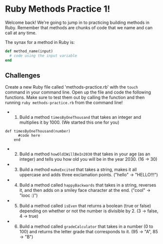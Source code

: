 # Ruby Methods Practice 1!

Welcome back! We're going to jump in to practicing building methods in Ruby. Remember that methods are chunks of code that we name and can call at any time. 

The synax for a method in Ruby is:

```ruby
def method_name(input)
  # code using the input variable
end
```

## Challenges

Create a new Ruby file called 'methods-practice.rb' with the `touch` command in your command line. Open up the file and code the following functions. Make sure to test them out by calling the function and then running `ruby methods-practice.rb` from the command line!

* 1) Build a method `timesByOneThousand` that takes an integer and multiplies it by 1000. (We started this one for you)

```
def timesByOneThousand(number)
      #code here
    end
```

* 2) Build a method `howOldIWillBeIn2030` that takes in your age (as an integer) and tells you how old you will be in the year 2030. (16 -> 30)

* 3) Build a method `makeExcited` that takes a string, makes it all uppercase and adds three exclamation points. ("hello" -> "HELLO!!!")

* 4) Build a method called `happyBackwards` that takes in a string, reverses it, and then adds on a smiley face character at the end. ("cool" -> "looc :)")

* 5) Build a method called `isEven` that returns a boolean (true or false) depending on whether or not the number is divisible by 2. (3 -> false, 4 -> true)

* 6) Build a method called `gradeCalculator` that takes in a number (0 to 100) and returns the letter grade that corresponds to it. (95 -> "A", 85 -> "B")



